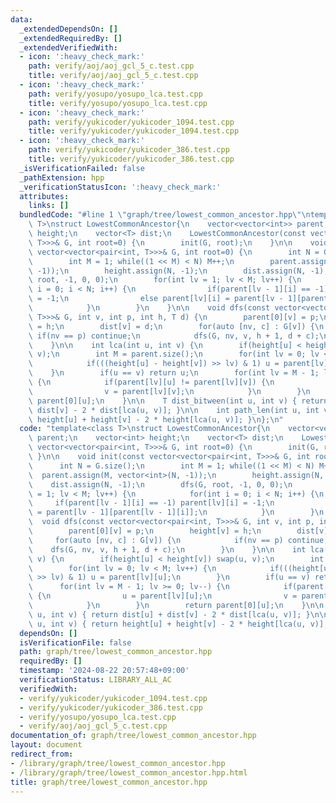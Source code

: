 ```yaml
---
data:
  _extendedDependsOn: []
  _extendedRequiredBy: []
  _extendedVerifiedWith:
  - icon: ':heavy_check_mark:'
    path: verify/aoj/aoj_gcl_5_c.test.cpp
    title: verify/aoj/aoj_gcl_5_c.test.cpp
  - icon: ':heavy_check_mark:'
    path: verify/yosupo/yosupo_lca.test.cpp
    title: verify/yosupo/yosupo_lca.test.cpp
  - icon: ':heavy_check_mark:'
    path: verify/yukicoder/yukicoder_1094.test.cpp
    title: verify/yukicoder/yukicoder_1094.test.cpp
  - icon: ':heavy_check_mark:'
    path: verify/yukicoder/yukicoder_386.test.cpp
    title: verify/yukicoder/yukicoder_386.test.cpp
  _isVerificationFailed: false
  _pathExtension: hpp
  _verificationStatusIcon: ':heavy_check_mark:'
  attributes:
    links: []
  bundledCode: "#line 1 \"graph/tree/lowest_common_ancestor.hpp\"\ntemplate<class\
    \ T>\nstruct LowestCommonAncestor{\n    vector<vector<int>> parent;\n    vector<int>\
    \ height;\n    vector<T> dist;\n    LowestCommonAncestor(const vector<vector<pair<int,\
    \ T>>>& G, int root=0) {\n        init(G, root);\n    }\n\n    void init(const\
    \ vector<vector<pair<int, T>>>& G, int root=0) {\n        int N = G.size();\n\
    \        int M = 1; while((1 << M) < N) M++;\n        parent.assign(M, vector<int>(N,\
    \ -1));\n        height.assign(N, -1);\n        dist.assign(N, -1);\n        dfs(G,\
    \ root, -1, 0, 0);\n        for(int lv = 1; lv < M; lv++) {\n            for(int\
    \ i = 0; i < N; i++) {\n                if(parent[lv - 1][i] == -1) parent[lv][i]\
    \ = -1;\n                else parent[lv][i] = parent[lv - 1][parent[lv - 1][i]];\n\
    \            }\n        }\n    }\n\n    void dfs(const vector<vector<pair<int,\
    \ T>>>& G, int v, int p, int h, T d) {\n        parent[0][v] = p;\n        height[v]\
    \ = h;\n        dist[v] = d;\n        for(auto [nv, c] : G[v]) {\n           \
    \ if(nv == p) continue;\n            dfs(G, nv, v, h + 1, d + c);\n        }\n\
    \    }\n\n    int lca(int u, int v) {\n        if(height[u] < height[v]) swap(u,\
    \ v);\n        int M = parent.size();\n        for(int lv = 0; lv < M; lv++) {\n\
    \            if(((height[u] - height[v]) >> lv) & 1) u = parent[lv][u];\n    \
    \    }\n        if(u == v) return u;\n        for(int lv = M - 1; lv >= 0; lv--)\
    \ {\n            if(parent[lv][u] != parent[lv][v]) {\n                u = parent[lv][u];\n\
    \                v = parent[lv][v];\n            }\n        }\n        return\
    \ parent[0][u];\n    }\n\n    T dist_bitween(int u, int v) { return dist[u] +\
    \ dist[v] - 2 * dist[lca(u, v)]; }\n\n    int path_len(int u, int v) { return\
    \ height[u] + height[v] - 2 * height[lca(u, v)]; }\n};\n"
  code: "template<class T>\nstruct LowestCommonAncestor{\n    vector<vector<int>>\
    \ parent;\n    vector<int> height;\n    vector<T> dist;\n    LowestCommonAncestor(const\
    \ vector<vector<pair<int, T>>>& G, int root=0) {\n        init(G, root);\n   \
    \ }\n\n    void init(const vector<vector<pair<int, T>>>& G, int root=0) {\n  \
    \      int N = G.size();\n        int M = 1; while((1 << M) < N) M++;\n      \
    \  parent.assign(M, vector<int>(N, -1));\n        height.assign(N, -1);\n    \
    \    dist.assign(N, -1);\n        dfs(G, root, -1, 0, 0);\n        for(int lv\
    \ = 1; lv < M; lv++) {\n            for(int i = 0; i < N; i++) {\n           \
    \     if(parent[lv - 1][i] == -1) parent[lv][i] = -1;\n                else parent[lv][i]\
    \ = parent[lv - 1][parent[lv - 1][i]];\n            }\n        }\n    }\n\n  \
    \  void dfs(const vector<vector<pair<int, T>>>& G, int v, int p, int h, T d) {\n\
    \        parent[0][v] = p;\n        height[v] = h;\n        dist[v] = d;\n   \
    \     for(auto [nv, c] : G[v]) {\n            if(nv == p) continue;\n        \
    \    dfs(G, nv, v, h + 1, d + c);\n        }\n    }\n\n    int lca(int u, int\
    \ v) {\n        if(height[u] < height[v]) swap(u, v);\n        int M = parent.size();\n\
    \        for(int lv = 0; lv < M; lv++) {\n            if(((height[u] - height[v])\
    \ >> lv) & 1) u = parent[lv][u];\n        }\n        if(u == v) return u;\n  \
    \      for(int lv = M - 1; lv >= 0; lv--) {\n            if(parent[lv][u] != parent[lv][v])\
    \ {\n                u = parent[lv][u];\n                v = parent[lv][v];\n\
    \            }\n        }\n        return parent[0][u];\n    }\n\n    T dist_bitween(int\
    \ u, int v) { return dist[u] + dist[v] - 2 * dist[lca(u, v)]; }\n\n    int path_len(int\
    \ u, int v) { return height[u] + height[v] - 2 * height[lca(u, v)]; }\n};\n"
  dependsOn: []
  isVerificationFile: false
  path: graph/tree/lowest_common_ancestor.hpp
  requiredBy: []
  timestamp: '2024-08-22 20:57:48+09:00'
  verificationStatus: LIBRARY_ALL_AC
  verifiedWith:
  - verify/yukicoder/yukicoder_1094.test.cpp
  - verify/yukicoder/yukicoder_386.test.cpp
  - verify/yosupo/yosupo_lca.test.cpp
  - verify/aoj/aoj_gcl_5_c.test.cpp
documentation_of: graph/tree/lowest_common_ancestor.hpp
layout: document
redirect_from:
- /library/graph/tree/lowest_common_ancestor.hpp
- /library/graph/tree/lowest_common_ancestor.hpp.html
title: graph/tree/lowest_common_ancestor.hpp
---
```

